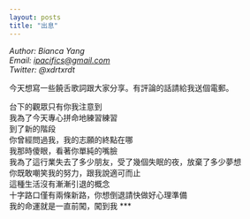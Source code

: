 ```yaml
---
layout: posts
title: "出息"
---
```

*Author: Bianca Yang*<br>
*Email: ipacifics@gmail.com*<br>
*Twitter: @xdrtxrdt*<br>

今天想寫一些饒舌歌詞跟大家分享。有評論的話請給我送個電郵。

台下的觀眾只有你我注意到<br>
我為了今天專心拼命地練習練習<br>
    到了新的階段<br>
你曾經問過我，我的志願的終點在哪<br>
我那時傻眼，看著你單純的嘴臉<br>
我為了這行業失去了多少朋友，受了幾個失眠的夜，放棄了多少夢想<br>
你既敢嘲笑我的努力，跟我說適可而止<br>
這種生活沒有漸漸引退的概念<br>
十字路口僅有兩條新路，你想倒退請快做好心理準備<br>
我的命運就是一直前闖，闖到我 ***
